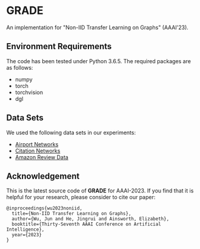 # GRADE
An implementation for "Non-IID Transfer Learning on Graphs" (AAAI'23).

## Environment Requirements
The code has been tested under Python 3.6.5. The required packages are as follows:
* numpy
* torch
* torchvision
* dgl

## Data Sets
We used the following data sets in our experiments:
* [Airport Networks](https://github.com/GentleZhu/EGI/tree/main/data)
* [Citation Networks](https://github.com/GRAND-Lab/UDAGCN/tree/master/data)
* [Amazon Review Data](https://jmcauley.ucsd.edu/data/amazon/)

## Acknowledgement
This is the latest source code of **GRADE** for AAAI-2023. If you find that it is helpful for your research, please consider to cite our paper:

```
@inproceedings{wu2023noniid,
  title={Non-IID Transfer Learning on Graphs},
  author={Wu, Jun and He, Jingrui and Ainsworth, Elizabeth},
  booktitle={Thirty-Seventh AAAI Conference on Artificial Intelligence},
  year={2023}
}
```
